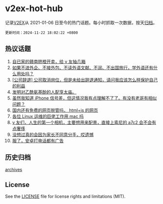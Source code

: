 # v2ex-hot-hub

 记录[V2EX](https://www.v2ex.com/)从 2021-01-06 日至今的热门话题。每小时抓取一次数据，按天[归档](archives)。

`更新时间：2024-11-22 18:02:22 +0800`

## 热议话题

1. [自已家的赣南脐橙开卖，给 v 友抽几箱](https://www.v2ex.com/t/1091646)
1. [如果不进外企、不接外包、不读外语文献、不润、不出国旅行，学外语还有什么用处吗？](https://www.v2ex.com/t/1091739)
1. [[公司辞退] 公司取消岗位，但是未给出辞退通知，请问我应该怎么样保护自己的利益](https://www.v2ex.com/t/1091696)
1. [发明对乙酰氨基酚的人配享太庙。](https://www.v2ex.com/t/1091662)
1. [虽然我知道 iPhone 信号差，但这情况我有点理解不了了。有没有老哥有相似问题？](https://www.v2ex.com/t/1091724)
1. [国内还有免费的网页脱管吗， html+js 的网页](https://www.v2ex.com/t/1091687)
1. [各位 Linux 运维的巨佬工作用 mac 吗](https://www.v2ex.com/t/1091670)
1. [v 友们，人生的第一个相机，主要想用来配景，直接上索尼的 a7c2 会不会有点奢侈](https://www.v2ex.com/t/1091664)
1. [没想过真的会因为家长不同意分手，哎遗憾](https://www.v2ex.com/t/1091701)
1. [服了，安卓打电话都有广告](https://www.v2ex.com/t/1091768)

## 历史归档

[archives](archives)

## License

See the [LICENSE](LICENSE) file for license rights and limitations (MIT).
